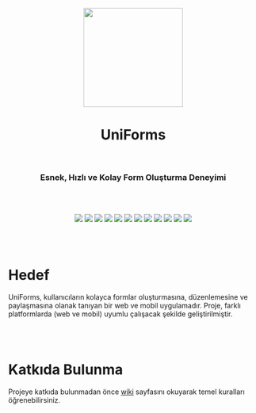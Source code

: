 <p align="center">
  <img src="https://github.com/user-attachments/assets/8fbe003c-ddfb-4089-bdaf-18b14856062f" width=200>
</p>
<h1 align="center">
  UniForms
</h1>

<br>

<h3 align="center">
  Esnek, Hızlı ve Kolay Form Oluşturma Deneyimi
</h3>

<br>
<br>

<p align="center">
  
  <img src="https://img.shields.io/badge/nx-143055?style=for-the-badge&logo=nx&logoColor=white">
  <img src="https://img.shields.io/badge/NPM-%23CB3837.svg?style=for-the-badge&logo=npm&logoColor=white">
  <img src="https://img.shields.io/badge/firebase-a08021?style=for-the-badge&logo=firebase&logoColor=ffcd34">
  <img src="https://img.shields.io/badge/.NET-5C2D91?style=for-the-badge&logo=.net&logoColor=white">
  <img src="https://img.shields.io/badge/c%23-%23239120.svg?style=for-the-badge&logo=csharp&logoColor=white">
  <img src="https://img.shields.io/badge/angular-%23DD0031.svg?style=for-the-badge&logo=angular&logoColor=white">
  <img src="https://img.shields.io/badge/typescript-%23007ACC.svg?style=for-the-badge&logo=typescript&logoColor=white">
  <img src="https://img.shields.io/badge/tailwindcss-%2338B2AC.svg?style=for-the-badge&logo=tailwind-css&logoColor=white">
  <img src="https://img.shields.io/badge/css3-%231572B6.svg?style=for-the-badge&logo=css3&logoColor=white">
  <img src="https://img.shields.io/badge/html5-%23E34F26.svg?style=for-the-badge&logo=html5&logoColor=white">
  <img src="https://img.shields.io/badge/github-%23121011.svg?style=for-the-badge&logo=github&logoColor=white">
  <img src="https://img.shields.io/badge/git-%23F05033.svg?style=for-the-badge&logo=git&logoColor=white">

<p/>

<br>
<br>

# Hedef

UniForms, kullanıcıların kolayca formlar oluşturmasına, düzenlemesine ve paylaşmasına
olanak tanıyan bir web ve mobil uygulamadır. Proje, farklı platformlarda (web ve mobil) uyumlu
çalışacak şekilde geliştirilmiştir.

<br>
<br>

# Katkıda Bulunma

Projeye katkıda bulunmadan önce [wiki](https://github.com/ulutekteknopark/UniForms/wiki) sayfasını okuyarak temel kuralları öğrenebilirsiniz.

<br>
<br>
